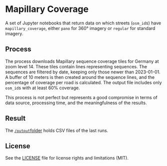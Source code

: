 # Mapillary Coverage

A set of Jupyter notebooks that return data on which streets (`osm_id`s) have `mapillary_coverage`, either `pano` for 360° imagery or `regular` for standard imagery.

## Process

The process downloads Mapillary sequence coverage tiles for Germany at zoom level 14. These tiles contain lines representing sequences. The sequences are filtered by date, keeping only those newer than 2023-01-01. A buffer of 10 meters is then created around the sequence lines, and the percentage of coverage per road is calculated. The output file includes only `osm_id`s with at least 60% coverage.

This process is not perfect but represents a good compromise in terms of data source, processing time, and the meaningfulness of the results.

## Result

The [`/output`folder](/mapillary_coverage/tree/main/output) holds CSV files of the last runs.

## License
See the [LICENSE](LICENSE.md) file for license rights and limitations (MIT).
